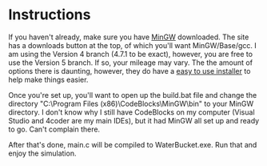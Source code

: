 # Instructions

If you haven't already, make sure you have [MinGW](http://www.mingw.org/) downloaded. The site has a downloads button at the top, of which you'll want MinGW/Base/gcc. I am using the Version 4 branch (4.7.1 to be exact), however, you are free to use the Version 5 branch. If so, your mileage may vary. The the amount of options there is daunting, however, they do have a [easy to use installer](https://sourceforge.net/projects/mingw/files/latest/download) to help make things easier.

Once you're set up, you'll want to open up the build.bat file and change the directory "C:\Program Files (x86)\CodeBlocks\MinGW\bin\" to your MinGW directory. I don't know why I still have CodeBlocks on my computer (Visual Studio and 4coder are my main IDEs), but it had MinGW all set up and ready to go. Can't complain there.

After that's done, main.c will be compiled to WaterBucket.exe. Run that and enjoy the simulation.